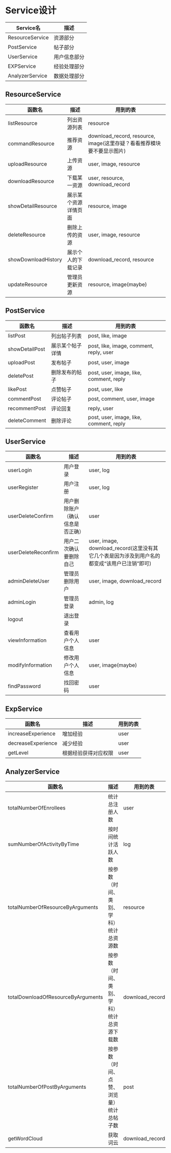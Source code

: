 # Service设计

| Service名            | 描述       |
| --------------- | ---------- | 
| ResourceService          | 资源部分   | 
| PostService         | 帖子部分 |
| UserService          | 用户信息部分  |
| EXPService | 经验处理部分 |
| AnalyzerService | 数据处理部分 |

## ResourceService

| 函数名            | 描述       | 用到的表 |
| --------------- | ---------- | ------------ |
| listResource | 列出资源列表 | resource |
| commandResource| 推荐资源 | download_record, resource, image(这里存疑？看看推荐模块要不要显示图片) |
|uploadResource| 上传资源| user, image, resource |
|downloadResource | 下载某一资源 | user, resource, download_record |
| showDetailResource |展示某个资源详情页面 | resource, image |
| deleteResource| 删除上传的资源 | user, image, resource |
| showDownloadHistory | 展示个人的下载记录 | download_record, resource |
| updateResource | 管理员更新资源 | resource, image(maybe) |


## PostService
| 函数名            | 描述       | 用到的表 |
| --------------- | ---------- | ------------ |
|listPost | 列出帖子列表| post, like, image |
|showDetailPost |展示某个帖子详情 | post, like, image, comment, reply, user |
|uploadPost |发布帖子 | post, user, image |
|deletePost |删除发布的帖子 | post, user, image, like, comment, reply |
|likePost |点赞帖子 | post, user, like |
|commentPost |评论帖子 | post, comment, user, image |
|recommentPost |评论回复 | reply, user |
|deleteComment| 删除评论| post, user, image, like, comment, reply |

## UserService
| 函数名            | 描述       | 用到的表 |
| --------------- | ---------- | ------------ |
|userLogin | 用户登录| user, log | 
| userRegister|用户注册 | user, log |
|userDeleteConfirm |用户删除账户（确认信息是否正确） | user |
|userDeleteReconfirm | 用户二次确认要删除自己| user, image, download_record(这里没有其它几个表是因为涉及到用户名的都变成“该用户已注销”即可) |
|adminDeleteUser |管理员删除用户 |  user, image, download_record |
|adminLogin |管理员登录 |admin, log|
|logout |退出登录 | |
|viewInformation |查看用户个人信息 | user |
|modifyInformation |修改用户个人信息 | user, image(maybe) |
|findPassword | 找回密码| user |

## ExpService

| 函数名             | 描述                 | 用到的表 |
| ------------------ | -------------------- | ------------ |
| increaseExperience | 增加经验             | user |
| decreaseExperience | 减少经验             | user |
| getLevel           | 根据经验获得对应权限 | user |

## AnalyzerService

| 函数名                             | 描述                                       | 用到的表 |
| ---------------------------------- | ------------------------------------------ | ------------ |
| totalNumberOfEnrollees             | 统计总注册人数                             | user |
| sumNumberOfActivityByTime          | 按时间统计活跃人数                         | log |
| totalNumberOfResourceByArguments   | 按参数（时间、类别、学科）统计总资源数     | resource |
| totalDownloadOfResourceByArguments | 按参数（时间、类别、学科）统计总资源下载数 | download_record |
| totalNumberOfPostByArguments       | 按参数（时间、点赞、浏览量）统计总帖子数   | post |
| getWordCloud                       | 获取词云                                   | download_record |
